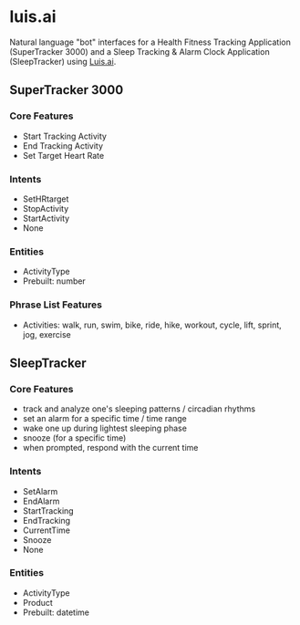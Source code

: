 # luis.ai

Natural language "bot" interfaces for a Health Fitness Tracking Application (SuperTracker 3000) and a Sleep Tracking & Alarm Clock Application (SleepTracker) using [Luis.ai](https://www.luis.ai).

## SuperTracker 3000

### Core Features
- Start Tracking Activity
- End Tracking Activity
- Set Target Heart Rate

### Intents
- SetHRtarget
- StopActivity
- StartActivity
- None

### Entities
- ActivityType
- Prebuilt: number

### Phrase List Features
- Activities: walk, run, swim, bike, ride, hike, workout, cycle, lift, sprint, jog, exercise

## SleepTracker

### Core Features
- track and analyze one's sleeping patterns / circadian rhythms
- set an alarm for a specific time / time range
- wake one up during lightest sleeping phase
- snooze (for a specific time)
- when prompted, respond with the current time

### Intents
- SetAlarm
- EndAlarm
- StartTracking
- EndTracking
- CurrentTime
- Snooze
- None

### Entities
- ActivityType
- Product
- Prebuilt: datetime
